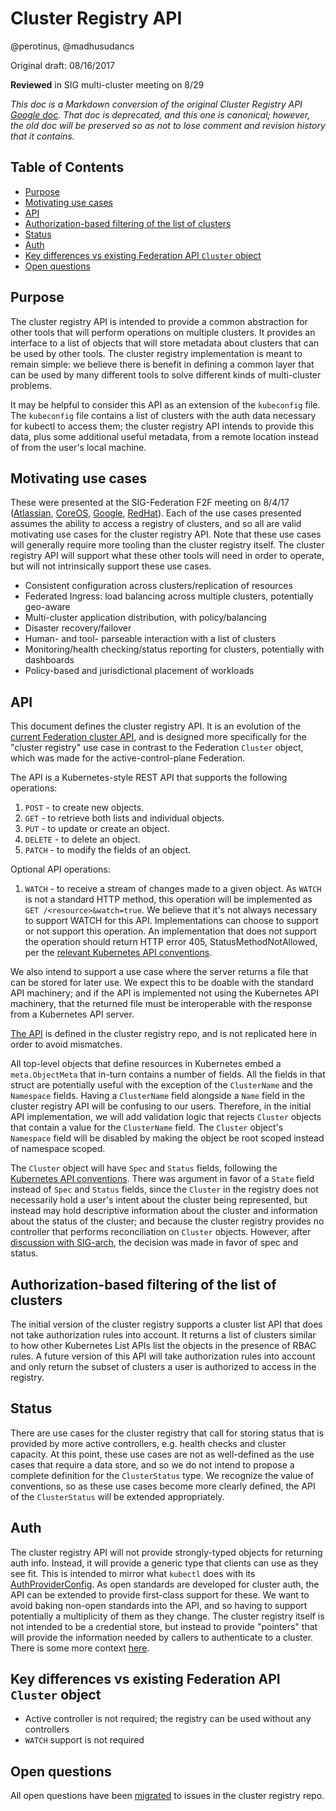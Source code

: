 # Cluster Registry API

@perotinus, @madhusudancs

Original draft: 08/16/2017

**Reviewed** in SIG multi-cluster meeting on 8/29

*This doc is a Markdown conversion of the original Cluster Registry API
[Google doc](https://docs.google.com/document/d/1Oi9EO3Jwtp69obakl-9YpLkP764GZzsz95XJlX1a960/edit).
That doc is deprecated, and this one is canonical; however, the old doc will be
preserved so as not to lose comment and revision history that it contains.*
## Table of Contents

-   [Purpose](#purpose)
-   [Motivating use cases](#motivating-use-cases)
-   [API](#api)
-   [Authorization-based filtering of the list of clusters](#authorization-based-filtering-of-the-list-of-clusters)
-   [Status](#status)
-   [Auth](#auth)
-   [Key differences vs existing Federation API `Cluster` object](#key-differences-vs-existing-federation-api-cluster-object)
-   [Open questions](#open-questions)

## Purpose

The cluster registry API is intended to provide a common abstraction for other
tools that will perform operations on multiple clusters. It provides an
interface to a list of objects that will store metadata about clusters that can
be used by other tools. The cluster registry implementation is meant to remain
simple: we believe there is benefit in defining a common layer that can be used
by many different tools to solve different kinds of multi-cluster problems.

It may be helpful to consider this API as an extension of the `kubeconfig` file.
The `kubeconfig` file contains a list of clusters with the auth data necessary
for kubectl to access them; the cluster registry API intends to provide this
data, plus some additional useful metadata, from a remote location instead of
from the user's local machine.

## Motivating use cases

These were presented at the SIG-Federation F2F meeting on 8/4/17
([Atlassian](https://docs.google.com/document/d/1PH859COCWSkRxILrQd6wDdYLGJaBtWQkSN3I-Lnam3g/edit#heading=h.suxgoa67n1aw),
[CoreOS](https://docs.google.com/presentation/d/1InJagQNOxqA0ftK0peJLzyEFU2IZEXrJprDN6fcleMg/edit#slide=id.p),
[Google](https://docs.google.com/presentation/d/1Php_HnHI-Sy20ieyd_jBgr7XTs0fKT0Cq9z6dC4zOMc/),
[RedHat](https://docs.google.com/presentation/d/1dExjeSQTXI8_k00nqXRkSIFPTkzAzUTFtETU4Trg5yw/edit#slide=id.p)).
Each of the use cases presented assumes the ability to access a registry of
clusters, and so all are valid motivating use cases for the cluster registry
API. Note that these use cases will generally require more tooling than the
cluster registry itself. The cluster registry API will support what these other
tools will need in order to operate, but will not intrinsically support these
use cases.

-   Consistent configuration across clusters/replication of resources
-   Federated Ingress: load balancing across multiple clusters, potentially
    geo-aware
-   Multi-cluster application distribution, with policy/balancing
-   Disaster recovery/failover
-   Human- and tool- parseable interaction with a list of clusters
-   Monitoring/health checking/status reporting for clusters, potentially with
    dashboards
-   Policy-based and jurisdictional placement of workloads

## API

This document defines the cluster registry API. It is an evolution of the
[current Federation cluster API](https://github.com/kubernetes/federation/blob/master/apis/federation/types.go#L99),
and is designed more specifically for the "cluster registry" use case in
contrast to the Federation `Cluster` object, which was made for the
active-control-plane Federation.

The API is a Kubernetes-style REST API that supports the following operations:

1.  `POST` - to create new objects.
1.  `GET` - to retrieve both lists and individual objects.
1.  `PUT` - to update or create an object.
1.  `DELETE` - to delete an object.
1.  `PATCH` - to modify the fields of an object.

Optional API operations:

1.  `WATCH` - to receive a stream of changes made to a given object. As `WATCH`
    is not a standard HTTP method, this operation will be implemented as `GET
    /<resource>&watch=true`. We believe that it's not always necessary to
    support WATCH for this API. Implementations can choose to support or not
    support this operation. An implementation that does not support the
    operation should return HTTP error 405, StatusMethodNotAllowed, per the
    [relevant Kubernetes API conventions](https://github.com/kubernetes/community/blob/master/contributors/devel/api-conventions.md#error-codes).

We also intend to support a use case where the server returns a file that can be
stored for later use. We expect this to be doable with the standard API
machinery; and if the API is implemented not using the Kubernetes API machinery,
that the returned file must be interoperable with the response from a Kubernetes
API server.

[The API](https://github.com/kubernetes/cluster-registry/blob/master/pkg/apis/clusterregistry/v1alpha1/types.go)
is defined in the cluster registry repo, and is not replicated here in order to
avoid mismatches.

All top-level objects that define resources in Kubernetes embed a
`meta.ObjectMeta` that in-turn contains a number of fields. All the fields in
that struct are potentially useful with the exception of the `ClusterName` and
the `Namespace` fields. Having a `ClusterName` field alongside a `Name` field in
the cluster registry API will be confusing to our users. Therefore, in the
initial API implementation, we will add validation logic that rejects `Cluster`
objects that contain a value for the `ClusterName` field. The `Cluster` object's
`Namespace` field will be disabled by making the object be root scoped instead
of namespace scoped.

The `Cluster` object will have `Spec` and `Status` fields, following the
[Kubernetes API conventions](https://github.com/kubernetes/community/blob/master/contributors/devel/api-conventions.md#spec-and-status).
There was argument in favor of a `State` field instead of `Spec` and `Status`
fields, since the `Cluster` in the registry does not necessarily hold a user's
intent about the cluster being represented, but instead may hold descriptive
information about the cluster and information about the status of the cluster;
and because the cluster registry provides no controller that performs
reconciliation on `Cluster` objects. However, after
[discussion with SIG-arch](https://groups.google.com/forum/#!topic/kubernetes-sig-architecture/ptK2mVtha38),
the decision was made in favor of spec and status.

## Authorization-based filtering of the list of clusters

The initial version of the cluster registry supports a cluster list API that
does not take authorization rules into account. It returns a list of clusters
similar to how other Kubernetes List APIs list the objects in the presence of
RBAC rules. A future version of this API will take authorization rules into
account and only return the subset of clusters a user is authorized to access in
the registry.

## Status

There are use cases for the cluster registry that call for storing status that
is provided by more active controllers, e.g. health checks and cluster capacity.
At this point, these use cases are not as well-defined as the use cases that
require a data store, and so we do not intend to propose a complete definition
for the `ClusterStatus` type. We recognize the value of conventions, so as these
use cases become more clearly defined, the API of the `ClusterStatus` will be
extended appropriately.

## Auth

The cluster registry API will not provide strongly-typed objects for returning
auth info. Instead, it will provide a generic type that clients can use as they
see fit. This is intended to mirror what `kubectl` does with its
[AuthProviderConfig](https://github.com/kubernetes/client-go/blob/master/tools/clientcmd/api/types.go#L144).
As open standards are developed for cluster auth, the API can be extended to
provide first-class support for these. We want to avoid baking non-open
standards into the API, and so having to support potentially a multiplicity of
them as they change. The cluster registry itself is not intended to be a
credential store, but instead to provide "pointers" that will provide the
information needed by callers to authenticate to a cluster. There is some more
context
[here](https://docs.google.com/a/google.com/document/d/1cxKV4Faywsn_to49csN0S0TZLYuHgExusEsmgKQWc28/edit?usp=sharing).

## Key differences vs existing Federation API `Cluster` object

-   Active controller is not required; the registry can be used without any
    controllers
-   `WATCH` support is not required

## Open questions

All open questions have been
[migrated](https://github.com/kubernetes/cluster-registry/issues?utf8=%E2%9C%93&q=is%3Aissue%20is%3Aopen%20%22Migrated%20from%20the%20Cluster%22)
to issues in the cluster registry repo.
